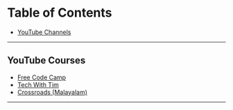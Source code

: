 # Table of Contents

- [YouTube Channels](#youtube-courses)

---

## YouTube Courses

- [Free Code Camp](https://youtube.com/c/Freecodecamp)
- [Tech With Tim](https://youtube.com/c/TechWithTim)
- [Crossroads (Malayalam)](https://youtube.com/c/Crossroadstalk)

---
